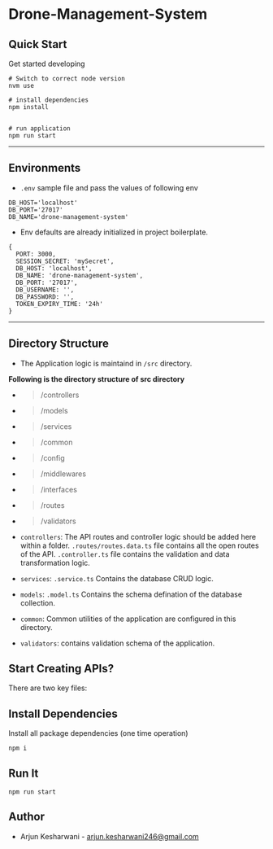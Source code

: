 # Drone-Management-System


## Quick Start

Get started developing

```shell
# Switch to correct node version
nvm use

# install dependencies
npm install


# run application
npm run start

```

---

## Environments

- `.env` sample file and pass the values of following env

```
DB_HOST='localhost'
DB_PORT='27017'
DB_NAME='drone-management-system'
```

- Env defaults are already initialized in project boilerplate.

```
{
  PORT: 3000,
  SESSION_SECRET: 'mySecret',
  DB_HOST: 'localhost',
  DB_NAME: 'drone-management-system',
  DB_PORT: '27017',
  DB_USERNAME: '',
  DB_PASSWORD: '',
  TOKEN_EXPIRY_TIME: '24h'
}
```

---

## Directory Structure

- The Application logic is maintaind in `/src` directory.

**Following is the directory structure of src directory**



- > /controllers
- > /models
- > /services
- > /common
- > /config
- > /middlewares 
- > /interfaces 
- > /routes 
- > /validators 



- `controllers`: The API routes and controller logic should be added here within a folder. `.routes/routes.data.ts` file contains all the open routes of the API. `.controller.ts` file contains the validation and data transformation logic.

- `services`: `.service.ts` Contains the database CRUD logic.

- `models`: `.model.ts` Contains the schema defination of the database collection.

- `common`: Common utilities of the application are configured in this directory.

- `validators`: contains validation schema of the application.

## Start Creating APIs?

There are two key files:

## Install Dependencies

Install all package dependencies (one time operation)

```shell
npm i
```

## Run It

```shell
npm run start
```

## Author

- Arjun Kesharwani - arjun.kesharwani246@gmail.com
